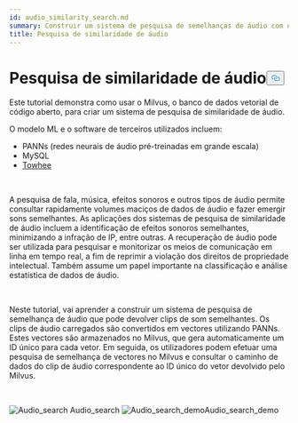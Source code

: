 ```yaml
---
id: audio_similarity_search.md
summary: Construir um sistema de pesquisa de semelhanças de áudio com o Milvus.
title: Pesquisa de similaridade de áudio
---
```

<h1 id="Audio-Similarity-Search" class="common-anchor-header">Pesquisa de similaridade de áudio<button data-href="#Audio-Similarity-Search" class="anchor-icon" translate="no">
      <svg translate="no"
        aria-hidden="true"
        focusable="false"
        height="20"
        version="1.1"
        viewBox="0 0 16 16"
        width="16"
      >
        <path
          fill="#0092E4"
          fill-rule="evenodd"
          d="M4 9h1v1H4c-1.5 0-3-1.69-3-3.5S2.55 3 4 3h4c1.45 0 3 1.69 3 3.5 0 1.41-.91 2.72-2 3.25V8.59c.58-.45 1-1.27 1-2.09C10 5.22 8.98 4 8 4H4c-.98 0-2 1.22-2 2.5S3 9 4 9zm9-3h-1v1h1c1 0 2 1.22 2 2.5S13.98 12 13 12H9c-.98 0-2-1.22-2-2.5 0-.83.42-1.64 1-2.09V6.25c-1.09.53-2 1.84-2 3.25C6 11.31 7.55 13 9 13h4c1.45 0 3-1.69 3-3.5S14.5 6 13 6z"
        ></path>
      </svg>
    </button></h1><p>Este tutorial demonstra como usar o Milvus, o banco de dados vetorial de código aberto, para criar um sistema de pesquisa de similaridade de áudio.</p>
<p>O modelo ML e o software de terceiros utilizados incluem:</p>
<ul>
<li>PANNs (redes neurais de áudio pré-treinadas em grande escala)</li>
<li>MySQL</li>
<li><a href="https://towhee.io/">Towhee</a></li>
</ul>
<p></br></p>
<p>A pesquisa de fala, música, efeitos sonoros e outros tipos de áudio permite consultar rapidamente volumes maciços de dados de áudio e fazer emergir sons semelhantes. As aplicações dos sistemas de pesquisa de similaridade de áudio incluem a identificação de efeitos sonoros semelhantes, minimizando a infração de IP, entre outras. A recuperação de áudio pode ser utilizada para pesquisar e monitorizar os meios de comunicação em linha em tempo real, a fim de reprimir a violação dos direitos de propriedade intelectual. Também assume um papel importante na classificação e análise estatística de dados de áudio.</p>
<p></br></p>
<p>Neste tutorial, vai aprender a construir um sistema de pesquisa de semelhança de áudio que pode devolver clips de som semelhantes. Os clips de áudio carregados são convertidos em vectores utilizando PANNs. Estes vectores são armazenados no Milvus, que gera automaticamente um ID único para cada vetor. Em seguida, os utilizadores podem efetuar uma pesquisa de semelhança de vectores no Milvus e consultar o caminho de dados do clip de áudio correspondente ao ID único do vetor devolvido pelo Milvus.</p>
<p><br/></p>
<p>
  
   <span class="img-wrapper"> <img translate="no" src="/docs/v2.6.x/assets/audio_search.png" alt="Audio_search" class="doc-image" id="audio_search" />
   </span> <span class="img-wrapper"> <span>Audio_search</span> </span> <span class="img-wrapper"> <img translate="no" src="/docs/v2.6.x/assets/audio_search_demo.png" alt="Audio_search_demo" class="doc-image" id="audio_search_demo" /><span>Audio_search_demo</span> </span></p>
